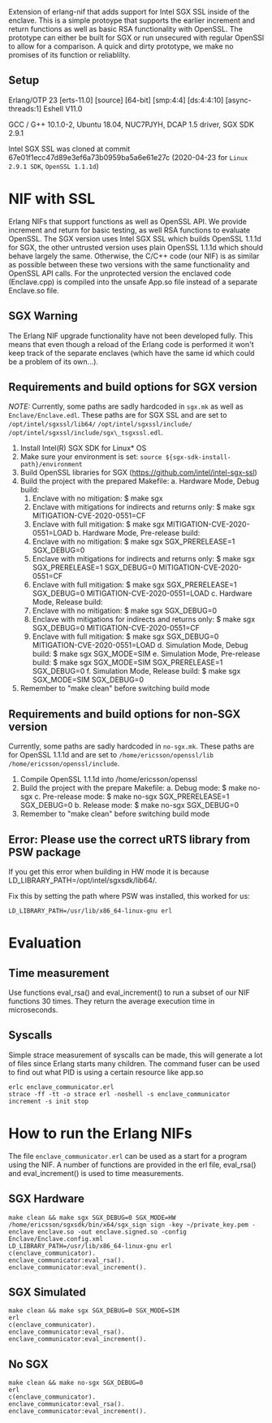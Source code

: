 Extension of erlang-nif that adds support for Intel SGX SSL inside of the enclave.
This is a simple protoype that supports the earlier increment and return functions as well as basic RSA functionality with OpenSSL.
The prototype can either be built for SGX or run unsecured with regular OpenSSl to allow for a comparison.
A quick and dirty prototype, we make no promises of its function or reliablilty.

## Setup

Erlang/OTP 23 [erts-11.0] [source] [64-bit] [smp:4:4] [ds:4:4:10] [async-threads:1]
Eshell V11.0

GCC / G++ 10.1.0-2, Ubuntu 18.04,
NUC7PJYH, DCAP 1.5 driver, SGX SDK 2.9.1

Intel SGX SSL was cloned at commit 67e01f1ecc47d89e3ef6a73b0959ba5a6e61e27c (2020-04-23 for `Linux 2.9.1 SDK`, `OpenSSL 1.1.1d`)


# NIF with SSL

Erlang NIFs that support functions as well as OpenSSL API.
We provide increment and return for basic testing, as well RSA functions to evaluate OpenSSL.
The SGX version uses Intel SGX SSL which builds OpenSSL 1.1.1d for SGX,
the other untrusted version uses plain OpenSSL 1.1.1d which should behave largely the same.
Otherwise, the C/C++ code (our NIF) is as similar as possible between these two versions
with the same functionality and OpenSSL API calls.
For the unprotected version the enclaved code (Enclave.cpp) is compiled into the unsafe App.so file instead of a separate Enclave.so file.

## SGX Warning
The Erlang NIF upgrade functionality have not been developed fully.
This means that even though a reload of the Erlang code is performed
it won't keep track of the separate enclaves (which have the same id
which could be a problem of its own...).

## Requirements and build options for SGX version

*NOTE:*
Currently, some paths are sadly hardcoded in `sgx.mk` as well as `Enclave/Enclave.edl`.
These paths are for SGX SSL and are set to `/opt/intel/sgxssl/lib64/` `/opt/intel/sgxssl/include/` `/opt/intel/sgxssl/include/sgx\_tsgxssl.edl`.


1. Install Intel(R) SGX SDK for Linux* OS
2. Make sure your environment is set:
    `source ${sgx-sdk-install-path}/environment`
3. Build OpenSSL libraries for SGX (https://github.com/intel/intel-sgx-ssl)
4. Build the project with the prepared Makefile:
  a. Hardware Mode, Debug build:
    1) Enclave with no mitigation:
      $ make sgx
    2) Enclave with mitigations for indirects and returns only:
      $ make sgx MITIGATION-CVE-2020-0551=CF
    3) Enclave with full mitigation:
      $ make sgx MITIGATION-CVE-2020-0551=LOAD
  b. Hardware Mode, Pre-release build:
    1) Enclave with no mitigation:
      $ make sgx SGX_PRERELEASE=1 SGX_DEBUG=0
    2) Enclave with mitigations for indirects and returns only:
      $ make sgx SGX_PRERELEASE=1 SGX_DEBUG=0 MITIGATION-CVE-2020-0551=CF
    3) Enclave with full mitigation:
      $ make sgx SGX_PRERELEASE=1 SGX_DEBUG=0 MITIGATION-CVE-2020-0551=LOAD
  c. Hardware Mode, Release build:
    1) Enclave with no mitigation:
      $ make sgx SGX_DEBUG=0
    2) Enclave with mitigations for indirects and returns only:
      $ make sgx SGX_DEBUG=0 MITIGATION-CVE-2020-0551=CF
    3) Enclave with full mitigation:
      $ make sgx SGX_DEBUG=0 MITIGATION-CVE-2020-0551=LOAD
  d. Simulation Mode, Debug build:
    $ make sgx SGX_MODE=SIM
  e. Simulation Mode, Pre-release build:
    $ make sgx SGX_MODE=SIM SGX_PRERELEASE=1 SGX_DEBUG=0
  f. Simulation Mode, Release build:
    $ make sgx SGX_MODE=SIM SGX_DEBUG=0
5. Remember to "make clean" before switching build mode

## Requirements and build options for non-SGX version

Currently, some paths are sadly hardcoded in `no-sgx.mk`.
These paths are for OpenSSL 1.1.1d and are set to `/home/ericsson/openssl/lib` `/home/ericsson/openssl/include`.

1. Compile OpenSSL 1.1.1d into /home/ericsson/openssl
2. Build the project with the prepare Makefile:
  a. Debug mode:
	$ make no-sgx
  c. Pre-release mode:
	$ make no-sgx SGX_PRERELEASE=1 SGX_DEBUG=0
  b. Release mode:
	$ make no-sgx SGX_DEBUG=0
3. Remember to "make clean" before switching build mode



## Error: Please use the correct uRTS library from PSW package

If you get this error when building in HW mode it is because LD_LIBRARY_PATH=/opt/intel/sgxsdk/lib64/.

Fix this by setting the path where PSW was installed, this worked for us:
```
LD_LIBRARY_PATH=/usr/lib/x86_64-linux-gnu erl
```

# Evaluation

## Time measurement

Use functions eval_rsa() and eval_increment() to run a subset of our NIF functions 30 times. They return the average execution time in microseconds.

## Syscalls

Simple strace measurement of syscalls can be made, this will generate a lot of files since Erlang starts many children. The command fuser can be used to find out what PID is using a certain resource like app.so

```
erlc enclave_communicator.erl
strace -ff -tt -o strace erl -noshell -s enclave_communicator increment -s init stop
```


# How to run the Erlang NIFs
The file `enclave_communicator.erl` can be used as a start for a program
using the NIF.
A number of functions are provided in the erl file, eval\_rsa() and eval\_increment() is used to time measurements.

## SGX Hardware

```
make clean && make sgx SGX_DEBUG=0 SGX_MODE=HW
/home/ericsson/sgxsdk/bin/x64/sgx_sign sign -key ~/private_key.pem -enclave enclave.so -out enclave.signed.so -config Enclave/Enclave.config.xml
LD_LIBRARY_PATH=/usr/lib/x86_64-linux-gnu erl
c(enclave_communicator).
enclave_communicator:eval_rsa().
enclave_communicator:eval_increment().
```

## SGX Simulated

```
make clean && make sgx SGX_DEBUG=0 SGX_MODE=SIM
erl
c(enclave_communicator).
enclave_communicator:eval_rsa().
enclave_communicator:eval_increment().
```


## No SGX

```
make clean && make no-sgx SGX_DEBUG=0
erl
c(enclave_communicator).
enclave_communicator:eval_rsa().
enclave_communicator:eval_increment().
```


